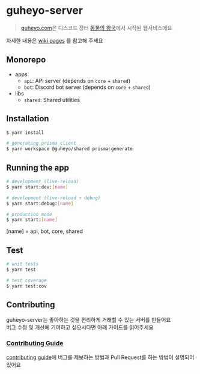 # guheyo-server

> [guheyo.com](https://guheyo.com)은 디스코드 장터 [동물의 왕국](https://discord.com/servers/dongmulyi-wanggug-806383744151584779)에서 시작된 웹서비스에요

자세한 내용은 [wiki pages](https://github.com/guheyo/guheyo-server/wiki) 를 참고해 주세요

## Monorepo

- apps
	- `api`: API server (depends on `core` + `shared`)
	- `bot`: Discord bot server (depends on `core` + `shared`)
- libs
	- `shared`: Shared utilities

## Installation

```bash
$ yarn install

# generating prisma client
$ yarn workspace @guheyo/shared prisma:generate
```

## Running the app

```bash
# development (live-reload)
$ yarn start:dev:[name]

# development (live-reload + debug)
$ yarn start:debug:[name]

# production mode
$ yarn start:[name]
```
[name] = api, bot, core, shared

## Test

```bash
# unit tests
$ yarn test

# test coverage
$ yarn test:cov
```

## Contributing

guheyo-server는 좋아하는 것을 편리하게 거래할 수 있는 서버를 만들어요\
버그 수정 및 개선에 기여하고 싶으시다면 아래 가이드를 읽어주세요

### [Contributing Guide](https://github.com/guheyo/guheyo-server/blob/main/CONTRIBUTING.md)

[contributing guide](https://github.com/guheyo/guheyo-server/blob/main/CONTRIBUTING.md)에 버그를 제보하는 방법과 Pull Request를 하는 방법이 설명되어 있어요
